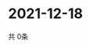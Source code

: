 # 2021-12-18
  共 0条

  <!-- BEGIN -->
  <!-- 最后更新时间Sat Dec 18 2021 23:03:28 GMT+0000 (Coordinated Universal Time) -->
  
  <!-- END -->
  
  
